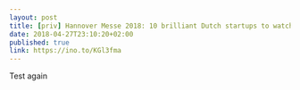 ```yaml
---
layout: post
title: [priv] Hannover Messe 2018: 10 brilliant Dutch startups to watch out for in Holland Startup Pavilion
date: 2018-04-27T23:10:20+02:00
published: true
link: https://ino.to/KGl3fma
---
```

Test again